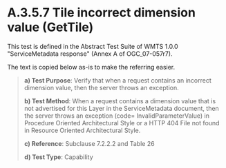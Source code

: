 # A.3.5.7 Tile incorrect dimension value (GetTile)

This test is defined in the Abstract Test Suite of WMTS 1.0.0 "ServiceMetadata response" (Annex A of OGC_07-057r7).

The text is copied below as-is to make the referring easier.

> **a) Test Purpose**: Verify that when a request contains an incorrect dimension value, then the server throws an exception.
>
> **b) Test Method**: When a request contains a dimension value that is not advertised for this Layer in the ServiceMetadata document, then the server throws an exception (code= InvalidParameterValue) in Procedure Oriented Architectural Style or a HTTP 404 File not found in Resource Oriented Architectural Style.
>
> **c) Reference**: Subclause 7.2.2.2 and Table 26
>
> **d) Test Type**: Capability
